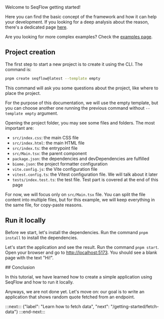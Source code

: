 Welcome to SeqFlow getting started!

Here you can find the basic concept of the framework and how it can help your development. If you looking for a deep analysis about the reason, there's a dedicated page [here](/why "the reason of SeqFlow").

Are you looking for more complex examples? Check the <a href="/examples">examples page</a>.

## Project creation
The first step to start a new project is to create it using the CLI. The command is:
```sh
pnpm create seqflow@latest --template empty
```

This command will ask you some questions about the project, like where to place the project.

For the purpose of this documentation, we will use the empty template, but you can choose another one running the previous command without `--template empty` argument.

Opening the project folder, you may see some files and folders. The most important are:

- `src/index.css`: the main CSS file
- `src/index.html`: the main HTML file
- `src/index.ts`: the entrypoint file
- `src/Main.tsx`: the parent component
- `package.json`: the dependencies and devDependencies are fulfilled
- `biome.json`: the project formatter configuration
- `vite.config.js`: the Vite configuration file
- `vitest.config.ts`: the Vitest configuration file. We will talk about it later
- `tests/index.test.ts`: the test file. Test part is covered at the end of this page

For now, we will focus only on `src/Main.tsx` file. You can split the file content into multiple files, but for this example, we will keep everything in the same file, for copy-paste reasons.

## Run it locally

Before we start, let's install the dependencies. Run the command `pnpm install` to install the dependencies.

Let's start the application and see the result. Run the command `pnpm start`.<br />
Open your browser and go to <a title="localhost" target="_blank" href="http://localhost:5173">http://localhost:5173</a>. You should see a blank page with the text "Hi!".

## Conclusion

In this tutorial, we have learned how to create a simple application using SeqFlow and how to run it locally.

Anyways, we are not done yet. Let's move on: our goal is to write an application that shows random quote fetched from an endpoint.

:::next:::
{"label": "Learn how to fetch data", "next": "/getting-started/fetch-data"}
:::end-next:::
